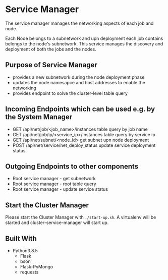 # Service Manager

The service manager manages the networking aspects of each job and node. 

Each Node belongs to a subnetwork and upn deployment each job contains belongs to the node's subnetwork. This service manages the discovery and deployment of both the jobs and the nodes. 

## Purpose of Service Manager

- provides a new subnetwork during the node deployment phase
- updates the node namesapce and host addresses to enable the networking
- provides endpoint to solve the cluster-level table query

## Incoming Endpoints which can be used e.g. by the System Manager

- GET /api/net/job/<job_name>/instances table query by job name
- GET /api/net/job/ip/<service_ip>/instances table query by service ip
- GET /api/net/subnet/<node_id> get subnet upn node deployment
- POST /api/net/service/net_deploy_status update service deployment status 

## Outgoing Endpoints to other components

- Root service manager - get subnetwork
- Root service manager - root table query
- Root service manager - update service status

## Start the Cluster Manager

Please start the Cluster Manager with `./start-up.sh`.
A virtualenv will be started and cluster-service-manager will start up.

## Built With

- Python3.8.5
  - Flask
  - bson
  - Flask-PyMongo
  - requests
